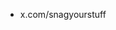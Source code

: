 -  x.com/snagyourstuff

<!---
snagyourstuff/snagyourstuff is a ✨ special ✨ repository because its `README.md` (this file) appears on your GitHub profile.
You can click the Preview link to take a look at your changes.
--->
